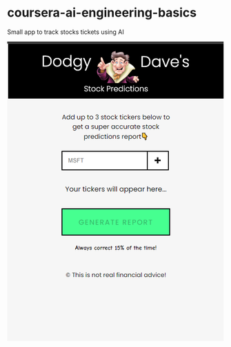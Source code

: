 # coursera-ai-engineering-basics
Small app to track stocks tickets using AI

![alt text](./images/image.png)